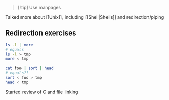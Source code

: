 >[!tip] Use manpages

Talked more about [[Unix]], including [[Shell|Shells]] and redirection/piping
## Redirection exercises 
```sh
ls -l | more
# equals
ls -l > tmp
more < tmp
```

```sh
cat foo | sort | head
# equals??
sort < foo > tmp
head < tmp
```

Started review of C and file linking
